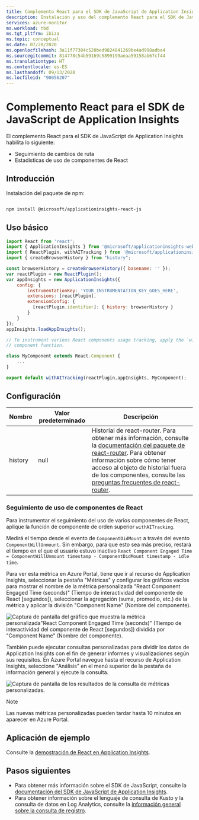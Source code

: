 ```yaml
---
title: Complemento React para el SDK de JavaScript de Application Insights
description: Instalación y uso del complemento React para el SDK de JavaScript de Application Insights
services: azure-monitor
ms.workload: tbd
ms.tgt_pltfrm: ibiza
ms.topic: conceptual
ms.date: 07/28/2020
ms.openlocfilehash: 3a11f77384c520bed9824841269be4ad998adba4
ms.sourcegitcommit: 814778c54b59169c5899199aeaa59158ab67cf44
ms.translationtype: HT
ms.contentlocale: es-ES
ms.lasthandoff: 09/13/2020
ms.locfileid: "90056207"
---
```

# <a name="react-plugin-for-application-insights-javascript-sdk"></a>Complemento React para el SDK de JavaScript de Application Insights

El complemento React para el SDK de JavaScript de Application Insights habilita lo siguiente:

- Seguimiento de cambios de ruta
- Estadísticas de uso de componentes de React

## <a name="getting-started"></a>Introducción

Instalación del paquete de npm:

```bash

npm install @microsoft/applicationinsights-react-js

```

## <a name="basic-usage"></a>Uso básico

```javascript
import React from 'react';
import { ApplicationInsights } from '@microsoft/applicationinsights-web';
import { ReactPlugin, withAITracking } from '@microsoft/applicationinsights-react-js';
import { createBrowserHistory } from "history";

const browserHistory = createBrowserHistory({ basename: '' });
var reactPlugin = new ReactPlugin();
var appInsights = new ApplicationInsights({
    config: {
        instrumentationKey: 'YOUR_INSTRUMENTATION_KEY_GOES_HERE',
        extensions: [reactPlugin],
        extensionConfig: {
          [reactPlugin.identifier]: { history: browserHistory }
        }
    }
});
appInsights.loadAppInsights();

// To instrument various React components usage tracking, apply the `withAITracking` higher-order
// component function.

class MyComponent extends React.Component {
    ...
}

export default withAITracking(reactPlugin,appInsights, MyComponent);

```

## <a name="configuration"></a>Configuración

| Nombre    | Valor predeterminado | Descripción                                                                                                    |
|---------|---------|----------------------------------------------------------------------------------------------------------------|
| history | null    | Historial de react-router. Para obtener más información, consulte la [documentación del paquete de react-router](https://reactrouter.com/web/api/history). Para obtener información sobre cómo tener acceso al objeto de historial fuera de los componentes, consulte las [preguntas frecuentes de react-router](https://github.com/ReactTraining/react-router/blob/master/FAQ.md#how-do-i-access-the-history-object-outside-of-components).    |

### <a name="react-components-usage-tracking"></a>Seguimiento de uso de componentes de React

Para instrumentar el seguimiento del uso de varios componentes de React, aplique la función de componente de orden superior `withAITracking`.

Medirá el tiempo desde el evento de `ComponentDidMount` a través del evento `ComponentWillUnmount`. Sin embargo, para que esto sea más preciso, restará el tiempo en el que el usuario estuvo inactivo `React Component Engaged Time = ComponentWillUnmount timestamp - ComponentDidMount timestamp - idle time`.

Para ver esta métrica en Azure Portal, tiene que ir al recurso de Application Insights, seleccionar la pestaña "Métricas" y configurar los gráficos vacíos para mostrar el nombre de la métrica personalizada "React Component Engaged Time (seconds)" (Tiempo de interactividad del componente de React [segundos]), seleccionar la agregación (suma, promedio, etc.) de la métrica y aplicar la división "Component Name" (Nombre del componente).

![Captura de pantalla del gráfico que muestra la métrica personalizada"React Component Engaged Time (seconds)" (Tiempo de interactividad del componente de React [segundos]) dividida por "Component Name" (Nombre del componente).](./media/javascript-react-plugin/chart.png)

También puede ejecutar consultas personalizadas para dividir los datos de Application Insights con el fin de generar informes y visualizaciones según sus requisitos. En Azure Portal navegue hasta el recurso de Application Insights, seleccione "Análisis" en el menú superior de la pestaña de información general y ejecute la consulta.

![Captura de pantalla de los resultados de la consulta de métricas personalizadas.](./media/javascript-react-plugin/query.png)

> [!NOTE]
> Las nuevas métricas personalizadas pueden tardar hasta 10 minutos en aparecer en Azure Portal.

## <a name="sample-app"></a>Aplicación de ejemplo

Consulte la [demostración de React en Application Insights](https://github.com/Azure-Samples/application-insights-react-demo).

## <a name="next-steps"></a>Pasos siguientes

- Para obtener más información sobre el SDK de JavaScript, consulte la [documentación del SDK de JavaScript de Application Insights](javascript.md).
- Para obtener información sobre el lenguaje de consulta de Kusto y la consulta de datos en Log Analytics, consulte la [información general sobre la consulta de registro](../../azure-monitor/log-query/log-query-overview.md).
